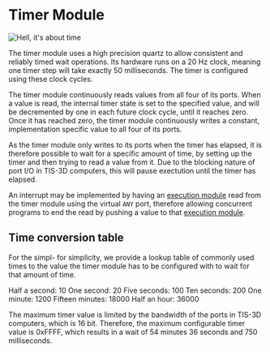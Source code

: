 # Timer Module

![Hell, it's about time](item:tis3d:timer_module)

The timer module uses a high precision quartz to allow consistent and reliably timed wait operations. Its hardware runs on a 20 Hz clock, meaning one timer step will take exactly 50 milliseconds. The timer is configured using these clock cycles.

The timer module continuously reads values from all four of its ports. When a value is read, the internal timer state is set to the specified value, and will be decremented by one in each future clock cycle, until it reaches zero. Once it has reached zero, the timer module continuously writes a constant, implementation specific value to all four of its ports.

As the timer module only writes to its ports when the timer has elapsed, it is therefore possible to wait for a specific amount of time, by setting up the timer and then trying to read a value from it. Due to the blocking nature of port I/O in TIS-3D computers, this will pause exectution until the timer has elapsed.

An interrupt may be implemented by having an [execution module](execution_module.md) read from the timer module using the virtual `ANY` port, therefore allowing concurrent programs to end the read by pushing a value to that [execution module](execution_module.md).

## Time conversion table
For the simpl- for simplicity, we provide a lookup table of commonly used times to the value the timer module has to be configured with to wait for that amount of time.

Half a second: 10
One second: 20
Five seconds: 100
Ten seconds: 200
One minute: 1200
Fifteen minutes: 18000
Half an hour: 36000

The maximum timer value is limited by the bandwidth of the ports in TIS-3D computers, which is 16 bit. Therefore, the maximum configurable timer value is 0xFFFF, which results in a wait of 54 minutes 36 seconds and 750 milliseconds.
